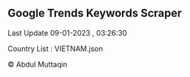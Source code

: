 

## Google Trends Keywords Scraper 
 
Last Update 09-01-2023 , 03:26:30

Country List :
VIETNAM.json



© Abdul Muttaqin 
